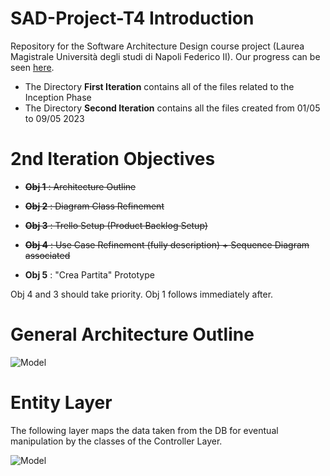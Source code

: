 # SAD-Project-T4 Introduction

Repository for the Software Architecture Design course project (Laurea Magistrale Università degli studi di Napoli Federico II).
Our progress can be seen [here](https://trello.com/invite/sadtask4/ATTI54e0f32b2eb2ddf0aab52c944a6a26f4ACEF84C6).

- The Directory **First Iteration** contains all of the files related to the Inception Phase
- The Directory **Second Iteration** contains all the files created from 01/05 to 09/05 2023

# 2nd Iteration Objectives

- <del>**Obj 1** : Architecture Outline</del>

- <del>**Obj 2** : Diagram Class Refinement</del>

- <del>**Obj 3** : Trello Setup (Product Backlog Setup)</del>

- <del>**Obj 4** : Use Case Refinement (fully description) + Sequence Diagram associated</del>

- **Obj 5** : "Crea Partita" Prototype

Obj 4 and 3 should take priority. Obj 1 follows immediately after.

# General Architecture Outline

![Model](https://github.com/micvita/SAD-Project-T4/blob/main/Second%20Iteration/DiagramsPNGs/Architecture%20Diagram.png)

# Entity Layer 

The following layer maps the data taken from the DB for eventual manipulation by the classes of the Controller Layer.

![Model](https://github.com/micvita/SAD-Project-T4/blob/main/Second%20Iteration/DiagramsPNGs/Class%20Diagram%20Design%20Games%20Repository.png)

